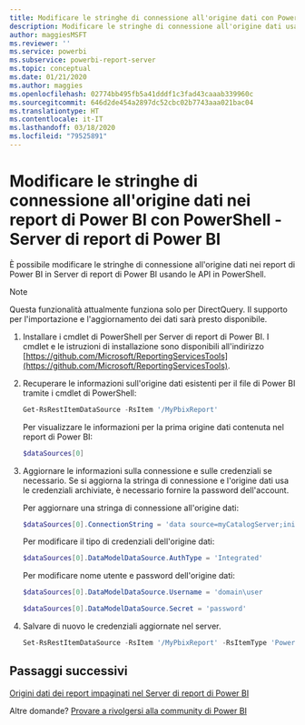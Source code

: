 ```yaml
---
title: Modificare le stringhe di connessione all'origine dati con PowerShell
description: Modificare le stringhe di connessione all'origine dati usando le API in PowerShell - Server di report di Power BI.
author: maggiesMSFT
ms.reviewer: ''
ms.service: powerbi
ms.subservice: powerbi-report-server
ms.topic: conceptual
ms.date: 01/21/2020
ms.author: maggies
ms.openlocfilehash: 02774bb495fb5a41dddf1c3fad43caaab339960c
ms.sourcegitcommit: 646d2de454a2897dc52cbc02b7743aaa021bac04
ms.translationtype: HT
ms.contentlocale: it-IT
ms.lasthandoff: 03/18/2020
ms.locfileid: "79525891"
---
```

# <a name="change-data-source-connection-strings-in-power-bi-reports-with-powershell---power-bi-report-server"></a>Modificare le stringhe di connessione all'origine dati nei report di Power BI con PowerShell - Server di report di Power BI


È possibile modificare le stringhe di connessione all'origine dati nei report di Power BI in Server di report di Power BI usando le API in PowerShell. 

> [!NOTE]
> Questa funzionalità attualmente funziona solo per DirectQuery. Il supporto per l'importazione e l'aggiornamento dei dati sarà presto disponibile.

1. Installare i cmdlet di PowerShell per Server di report di Power BI. I cmdlet e le istruzioni di installazione sono disponibili all'indirizzo [https://github.com/Microsoft/ReportingServicesTools](https://github.com/Microsoft/ReportingServicesTools). 

2. Recuperare le informazioni sull'origine dati esistenti per il file di Power BI tramite i cmdlet di PowerShell:

    ```powershell
    Get-RsRestItemDataSource -RsItem '/MyPbixReport'
    ```

    Per visualizzare le informazioni per la prima origine dati contenuta nel report di Power BI: 

    ```powershell
    $dataSources[0]
    ```

3. Aggiornare le informazioni sulla connessione e sulle credenziali se necessario. Se si aggiorna la stringa di connessione e l'origine dati usa le credenziali archiviate, è necessario fornire la password dell'account. 

    Per aggiornare una stringa di connessione all'origine dati:

    ```powershell
    $dataSources[0].ConnectionString = 'data source=myCatalogServer;initial catalog=ReportServer;persist security info=False' 
    ```

    Per modificare il tipo di credenziali dell'origine dati:

    ```powershell
    $dataSources[0].DataModelDataSource.AuthType = 'Integrated'
    ```

    Per modificare nome utente e password dell'origine dati:

    ```powershell
    $dataSources[0].DataModelDataSource.Username = 'domain\user
    ```
    ```powershell
    $dataSources[0].DataModelDataSource.Secret = 'password'
    ```

4. Salvare di nuovo le credenziali aggiornate nel server.

    ```powershell
    Set-RsRestItemDataSource -RsItem '/MyPbixReport' -RsItemType 'PowerBIReport' -DataSources $dataSources
    ```

## <a name="next-steps"></a>Passaggi successivi

[Origini dati dei report impaginati nel Server di report di Power BI](connect-data-sources.md) 

Altre domande? [Provare a rivolgersi alla community di Power BI](https://community.powerbi.com/)
